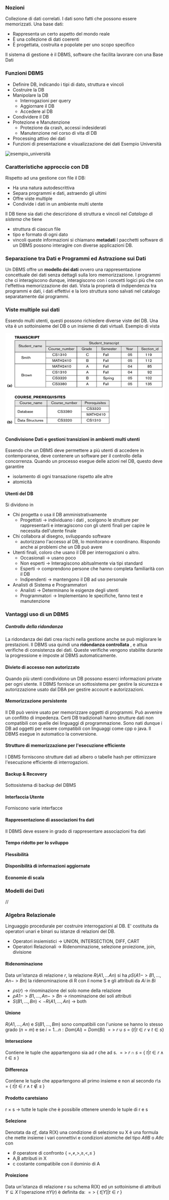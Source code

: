 ### Nozioni
Collezione di dati correlati. I dati sono fatti che possono essere memorizzati.
Una base dati:
- Rappresenta un certo aspetto del mondo reale
- È una collezione di dati coerenti
- È progettata, costruita e popolate per uno scopo specifico

Il sistema di gestione è il DBMS, software che facilita lavorare con una Base Dati

### Funzioni DBMS
- Definire DB, indicando i tipi di dato, struttura e vincoli
- Costruire la DB
- Manipolare la DB
	- Interrogazioni per query
	- Aggiornare il DB
	- Accedere al DB
- Condividere il DB
- Protezione e Manutenzione
	- Protezione da crash, accessi indesiderati
	- Manutenzione nel corso di vita dl DB
- Processing attivo dei dati 
- Funzioni di presentazione e visualizzazione dei dati
Esempio Università

![esempio_università](attachments/esempio_università.png)

### Caratteristiche approccio con DB
Rispetto ad una gestione con file il DB:
- Ha una natura autodescrittiva
- Separa programmi e dati, astraendo gli ultimi
- Offre viste multiple
- Condivide i dati in un ambiente multi utente

Il DB tiene sia dati che descrizione di struttura e vincoli nel *Catalogo di sistema* che tiene
- struttura di ciascun file
- tipo e formato di ogni dato
- vincoli
queste informazioni si chiamano **metadati**
I pacchetti software di un DBMS possono interagire con diverse applicazioni DB.

### Separazione tra Dati e Programmi ed Astrazione sui Dati
Un DBMS offre un **modello dei dati** ovvero una rappresentazione concettuale dei dati senza dettagli sulla loro memorizzazione. I programmi che ci interagiscono dunque, interagiscono con i concetti logici più che con l'effettiva memorizzazione dei dati.
Vista la proprietà di indipendenza tra programmi e dati, i dati effettivi e la loro struttura sono salvati nel catalogo separatamente dai programmi.
### Viste multiple sui dati
Essendo multi utenti, questi possono richiedere diverse viste del DB. Una vita è un sottoinsieme del DB o un insieme di dati virtuali.
Esempio di vista	

![esempio_vista](attachments/esempio_vista.png)
#### Condivisione Dati e gestioni transizioni in ambienti multi utenti
Essendo che un DBMS deve permettere a più utenti di accedere in contemporanea, deve contenere un software per il controllo della concorrenza.
Quando un processo esegue delle azioni nel DB, questo deve garantire
- isolamento di ogni transazione rispetto alle altre 
- atomicità

#### Utenti del DB
Si dividono in
- Chi progetta o usa il DB amministrativamente
	- Progettisti -> individuano i dati , scelgono le strutture per rappresentarli e interagiscono con gli utenti finali per capire le necessita dell'utente finale
- Chi collabora al disegno, sviluppando software
	- autorizzano l'accesso al DB, lo monitorano e coordinano. Rispondo anche ai problemi che un DB può avere
- Utenti finali, coloro che  usano il DB per interrogazioni o altro.
	- Occasionali -> usano poco
	- Non esperti -> Interagiscono abitualmente via tipi standard
	- Esperti -> comprendono persone che hanno completa familiarità con il DB
	- Indipendenti -> mantengono il DB ad uso personale
- Analisti di Sistema e Programmatori
	- Analisti -> Determinano le esigenze degli utenti
	- Programmatori -> Implementano le specifiche, fanno test e manutenzione

### Vantaggi uso di un DBMS

##### Controllo della ridondanza
La ridondanza dei dati crea rischi nella gestione anche se può migliorare le prestazioni. Il DBMS usa quindi una **ridondanza controllata** , e attua verifiche di consistenza dei dati. Queste verifiche vengono stabilite durante la progressione e imposte al DBMS automaticamente.
#### Divieto di accesso non autorizzato
Quando più utenti condividono un DB possono esserci informazioni private per ogni utente. Il DBMS fornisce un sottosistema per gestire la sicurezza e autorizzazione usato dal DBA per gestire account e autorizzazioni.

#### Memorizzazione persistente 
Il DB può venire usato per memorizzare oggetti di programmi.
Può avvenire un conflitto di impedenza. Certi DB tradizionali hanno strutture dati non compatibili con quelle dei linguaggi di programmazione. Sono nati dunque i DB ad oggetti per essere compatibili con linguaggi come cpp o java.
Il DBMS esegue in automatico la conversione.

#### Strutture di memorizzazione per l'esecuzione efficiente
I DBMS forniscono strutture dati ad albero o tabelle hash per ottimizzare l'esecuzione efficiente di interrogazioni. 

#### Backup & Recovery
Sottosistema di backup del DBMS

#### Interfaccia Utente
Forniscono varie interfacce

#### Rappresentazione di associazioni fra dati
Il DBMS deve essere in grado di rappresentare associazioni fra dati

#### Tempo ridotto per lo sviluppo

#### Flessibilità

#### Disponibilità di informazioni aggiornate

#### Economie di scala


### Modelli dei Dati


//

### Algebra Relazionale 
Linguaggio procedurale per costruire interrogazioni al DB. E' costituita da operatori unari e binari su istanze di relazioni del DB. 
- Operatori insiemistici -> UNION, INTERSECTION, DIFF, CART
- Operatori Relazionali -> Ridenominazione, selezione proiezione, join, divisione
#### Ridenominazione 
Data un'istanza di relazione $r$, la relazione $R(A1,...An)$
si ha $\rho S(A1->B1,...,An->Bn)$ la ridenominazione di R con il nome S e gli attributi da $Ai$ in $Bi$
- $\rho s(r)$ -> rinominazione del solo nome della relazione
- $\rho A1->B1,...,An->Bn$ -> rinominazione dei soli attributi
- $S(B1,...,Bn) <- R(A1,...,An)$ -> both

#### Unione
$R(A1,...,An)$ e $S(B1,...,Bm)$ sono compatibili con l'unione se hanno lo stesso grado $(n = m)$ e se $i = 1...n : Dom(Ai) = Dom(Bi)$
$=>$ $r \cup s$ = {$t | t \in r \vee t \in s$}

#### Intersezione
Contiene le tuple che appartengono sia ad r che ad s. 
$=>$ $r \cap s$ = { $t| t \in r \wedge t \in s$ }

#### Differenza
Contiene le tuple che appartengono all primo insieme e non al secondo
r\s  = { $t | t \in r \wedge t \notin s$ }

#### Prodotto caretsiano
r $\times$ s -> tutte le tuple che è possibile ottenere unendo le tuple di r e s

#### Selezione
Denotata da $\sigma f$,  data R(X) una condizione di selezione su X è una formula che mette insieme i vari connettivi e condizioni atomiche del tipo $A \theta B$ o $A \theta c$ con
- $\theta$ operatore di confronto { $=, \neq, >, \geq, <, \leq$ }
- A,B attributi in X
- c costante compatibile con il dominio di A

#### Proiezione
Data un'istanza di relazione r su schema R(X) ed un sottoinisme di attributi $Y \subseteq X$ l'operazione $\pi Y(r)$ è definita da:
$=>$ { $t[Y]  |  t \in r$ }


